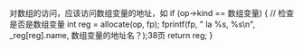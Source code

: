 对数组的访问，应该访问数组变量的地址，如
if (op->kind == 数组变量) {
        // 检查是否是数组变量
        int reg = allocate(op, fp);
        fprintf(fp, "  la %s, %s\n", _reg[reg].name, 数组变量的地址名？);38页
        return reg;
    }